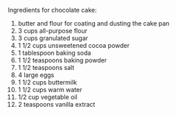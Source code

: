 Ingredients for chocolate cake:
1. butter and flour for coating and dusting the cake pan
2. 3 cups all-purpose flour
3. 3 cups granulated sugar
4. 1 1/2 cups unsweetened cocoa powder
5. 1 tablespoon baking soda
6. 1 1/2 teaspoons baking powder
7. 1 1/2 teaspoons salt
8. 4 large eggs
9. 1 1/2 cups buttermilk
10. 1 1/2 cups warm water
11. 1/2 cup vegetable oil
12. 2 teaspoons vanilla extract
